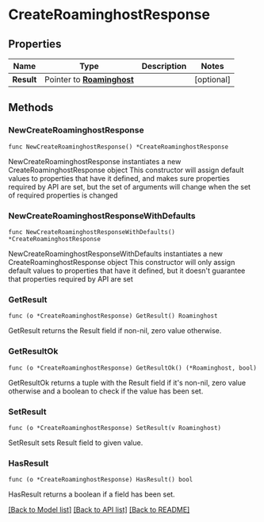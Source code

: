 # CreateRoaminghostResponse

## Properties

Name | Type | Description | Notes
------------ | ------------- | ------------- | -------------
**Result** | Pointer to [**Roaminghost**](Roaminghost.md) |  | [optional] 

## Methods

### NewCreateRoaminghostResponse

`func NewCreateRoaminghostResponse() *CreateRoaminghostResponse`

NewCreateRoaminghostResponse instantiates a new CreateRoaminghostResponse object
This constructor will assign default values to properties that have it defined,
and makes sure properties required by API are set, but the set of arguments
will change when the set of required properties is changed

### NewCreateRoaminghostResponseWithDefaults

`func NewCreateRoaminghostResponseWithDefaults() *CreateRoaminghostResponse`

NewCreateRoaminghostResponseWithDefaults instantiates a new CreateRoaminghostResponse object
This constructor will only assign default values to properties that have it defined,
but it doesn't guarantee that properties required by API are set

### GetResult

`func (o *CreateRoaminghostResponse) GetResult() Roaminghost`

GetResult returns the Result field if non-nil, zero value otherwise.

### GetResultOk

`func (o *CreateRoaminghostResponse) GetResultOk() (*Roaminghost, bool)`

GetResultOk returns a tuple with the Result field if it's non-nil, zero value otherwise
and a boolean to check if the value has been set.

### SetResult

`func (o *CreateRoaminghostResponse) SetResult(v Roaminghost)`

SetResult sets Result field to given value.

### HasResult

`func (o *CreateRoaminghostResponse) HasResult() bool`

HasResult returns a boolean if a field has been set.


[[Back to Model list]](../README.md#documentation-for-models) [[Back to API list]](../README.md#documentation-for-api-endpoints) [[Back to README]](../README.md)


